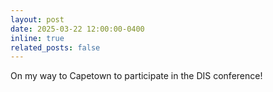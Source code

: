 ```yaml
---
layout: post
date: 2025-03-22 12:00:00-0400
inline: true
related_posts: false
---
```


On my way to Capetown to participate in the DIS conference!
